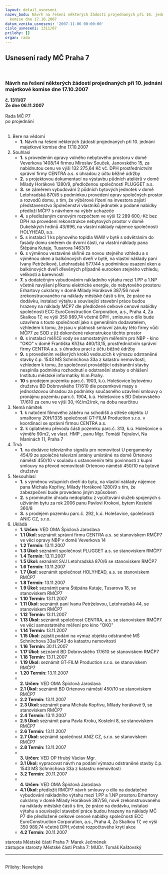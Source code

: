 ```yaml
---
layout: detail_usneseni
nazev_bodu: Návrh na řešení některých žádostí projednaných při 10. jednání majetkové
  komise dne 17.10.2007
datum_vzniku_usneseni: '2007-11-06 00:00:00'
cislo_usneseni: 1311/07
prilohy: []
organ: rada
---
```

<div id="ucUsn_pList" class="usn">
	<span><h2>Usnesení rady MČ Praha 7 </h2>
<br></span><div class="standBody">
<span><h3>Návrh na řešení některých žádostí projednaných při 10. jednání majetkové komise dne 17.10.2007</h3></span><div class="center">
		<strong>č. 1311/07</strong><br>
	</div>
<div class="center">
		<strong>Ze dne 06.11.2007</strong><br><br>
	</div>Rada MČ P7<br> po projednání<br><br><ol>
<li>Bere na vědomí<ul><li>
<strong>1.</strong> Návrh na řešení některých žádostí projednaných při 10. jednání majetkové komise dne 17.10.2007</li></ul>
</li>
<li>Souhlasí<ul>
<li>
<strong>1.</strong> s provedením opravy volného nebytového prostoru v domě Veverkova 1408/14 firmou Miroslav Souček, Janovského 15, za nabídnutou cenu ve výši 132 275,64 Kč vč. DPH prostřednictvím správní firmy CENTRA a.s. s úhradou z účtu běžné údržby</li>
<li>
<strong>2.</strong> s projektovou dokumentací na výstavbu půdních ateliérů v domě Milady Horákové 1280/9, předloženou společností PLUGGET a.s.</li>
<li>
<strong>3.</strong> se záměrem vybudování 2 půdních bytových jednotek v domě Letohradská 870/6 s podmínkou provedení oprav společných prostor a rozvodů domu,  s tím, že výběrové řízení na investora zajistí představenstvo Společenství vlastníků jednotek a podané nabídky předloží MČP7 s návrhem na výběr uchazeče</li>
<li>
<strong>4.</strong> s předloženým cenovým rozpočtem ve výši 12 289 600,-Kč bez DPH na provedení rekonstrukce nebytových prostor v domě Dukelských hrdinů 43/696, na vlastní náklady nájemce společnosti HOLYHEAD, a.s.</li>
<li>
<strong>5.</strong> s instalací 1 ks plynového topidla WAW v bytě s odvětráním do fasády domu směrem do dvorní části, na vlastní náklady pana Štěpána Kutaje, Tusarova 1463/18</li>
<li>
<strong>6.</strong> s výměnou vestavěné skříně za novou stejného vzhledu a s výměnou  oken a balkónových dveří v bytě, na vlastní náklady paní Ivany Petrželkové, Letohradská 577/44 s podmínkou osazení oken a balkónových dveří dřevěných případně eurooken stejného vzhledu, velikosti a barevnosti</li>
<li>
<strong>7.</strong> s dodatečným vybudováním nákladního výtahu mezi 1.PP a 1.NP včetně navýšení příkonu elektrické energie, do nebytového prostoru Erhartovy cukrárny v domě Milady Horákové  387/56 nově zrekonstruovaného na náklady městské části s tím, že práce  na dodávku, instalaci  výtahu a související stavební práce budou hrazeny na náklady MČP7 dle předložené celkové cenové nabídky společnosti ECC  EuroConstruction Corporation, a.s., Praha 4, Za  Skalkou 17, ve výši 350 989,74 včetně DPH , smlouva o dílo bude uzavřena s touto společností jako s generálním dodavatelem, vzhledem k tomu, že jsou v platnosti smluvní záruky této firmy vůči MČP7 ze SOD z již dokončené rekonstrukce těchto prostor</li>
<li>
<strong>8.</strong> s instalací měřičů vody se samostatným měřením pro NBP - kino "OKO" v domě Františka Křížka 460/13,15, prostřednictvím správní firmy CENTRA a.s. s úhradou prací z účtu běžné údržby</li>
<li>
<strong>9.</strong> s provedením veškerých kroků vedoucích k výmazu odstraněné stavby č.p. 1543 MŠ Schnirchova 33a z katastru nemovitosti, vzhledem k tomu, že společnost provádějící odstranění stavby nesplnila podmínku rozhodnutí o odstranění stavby o ohlášení Institutu městské informatiky hl.m.Prahy.</li>
<li>
<strong>10</strong> s prodejem pozemku parc.č. 1903, k.ú. Holešovice bytovému družstvu BD Dobrovského 17/610 dle pozemkové mapy s jednorázovou úhradou za podmínky současného uzavření smlouvy o pronájmu pozemku parc.č. 1904, k.ú. Holešovice s BD Dobrovského 17/610 za cenu ve výši 30,-Kč/m2/rok, na dobu neurčitou</li>
</ul>
</li>
<li>Nemá námitek<ul>
<li>
<strong>1.</strong> k natočení filmového  záběru na schodišti a střeše objektu U smaltovny 20H/1335  společností GT-FILM Production s.r.o. v koordinaci se správní firmou CENTRA a.s.</li>
<li>
<strong>2.</strong> k úplatnému převodu části pozemku parc.č. 313, k.ú. Holešovice o výměře  90m2, ve vlast. HMP , panu Mgr. Tomáši Tejralovi, Na Maninách 11, Praha 7</li>
</ul>
</li>
<li>Trvá<ul><li>
<strong>1.</strong> na dodávce televizního signálu pro nemovitost U pergamenky 454/9  ze společné televizní antény umístěné na domě Ortenovo náměstí 450/10  v souladu s ustanovením této povinnosti z kupní smlouvy na převod nemovitosti Ortenovo náměstí 450/10  na bytové družstvo</li></ul>
</li>
<li>Nesouhlasí<ul>
<li>
<strong>1.</strong> s výměnou vstupních dveří do bytu, na vlastní náklady nájemce pana Michala Kopřivy, Milady Horákové 1280/9 s tím, že zabezpečení bude provedeno jiným způsobem</li>
<li>
<strong>2.</strong> s prominutím úhradu nedoplatku z vyúčtování služeb spojených s užíváním bytu za rok 2006 panu Pavlovi Krokovi, bytem Kostelní 360/8</li>
<li>
<strong>3.</strong> s prodejem pozemku parc.č. 292, k.ú. Holešovice, společnosti ANIC CZ, s.r.o. </li>
</ul>
</li>
<li>Ukládá<ul>
<li>
<strong>1. Určen: </strong>VED OMA Špiclová Jaroslava</li>
<li>
<strong>1.1 Úkol: </strong>seznámit správní firmu CENTRA a.s. se stanoviskem RMČP7 ve věci opravy NBP v domě Veverkova 14</li>
<li>
<strong>1.2 Termín: </strong>13.11.2007</li>
<li>
<strong>1.3 Úkol: </strong>seznámit společnost PLUGGET a.s. se stanoviskem RMČP7</li>
<li>
<strong>1.4 Termín: </strong>13.11.2007</li>
<li>
<strong>1.5 Úkol: </strong>seznámit SVJ Letohradská 870/6 se stanoviskem RMČP7</li>
<li>
<strong>1.6 Termín: </strong>13.11.2007</li>
<li>
<strong>1.7 Úkol: </strong>seznámit  společnost HOLYHEAD, a.s. se stanoviskem RMČP7</li>
<li>
<strong>1.8 Termín: </strong>13.11.2007</li>
<li>
<strong>1.9 Úkol: </strong>seznámit pana Štěpána Kutaje, Tusarova 18, se stanoviskem RMČP7</li>
<li>
<strong>1.10 Termín: </strong>13.11.2007</li>
<li>
<strong>1.11 Úkol: </strong>seznámit paní Ivanu Petrželovou, Letohradská 44, se stanoviskem RMČP7</li>
<li>
<strong>1.12 Termín: </strong>13.11.2007</li>
<li>
<strong>1.13 Úkol: </strong>seznámit  společnost CENTRA, a.s. se stanoviskem RMČP7 ve věci samostatného měření pro kino "OKO"</li>
<li>
<strong>1.14 Termín: </strong>13.11.2007</li>
<li>
<strong>1.15 Úkol: </strong>zajistit podání na výmaz objektu odstraněné MŠ Schnirchova 33a/1543 do katastru nemovitostí</li>
<li>
<strong>1.16 Termín: </strong>30.11.2007</li>
<li>
<strong>1.17 Úkol: </strong>seznámit BD Dobrovského 17/610 se stanoviskem RMČP7</li>
<li>
<strong>1.18 Termín: </strong>13.11.2007</li>
<li>
<strong>1.19 Úkol: </strong>seznámit GT-FILM Production s.r.o. se stanoviskem RMČP7</li>
<li>
<strong>1.20 Termín: </strong>13.11.2007</li>
<li>
<strong><br>2. Určen: </strong>VED OMA Špiclová Jaroslava</li>
<li>
<strong>2.1 Úkol: </strong>seznámit BD Ortenovo náměstí 450/10 se stanoviskem RMČP7</li>
<li>
<strong>2.2 Termín: </strong>13.11.2007</li>
<li>
<strong>2.3 Úkol: </strong>seznámit pana Michala Kopřivu, Milady horákové 9, se stanoviskem RMČP7</li>
<li>
<strong>2.4 Termín: </strong>13.11.2007</li>
<li>
<strong>2.5 Úkol: </strong>seznámit pana Pavla Kroku, Kostelní 8, se stanoviskem RMČP7</li>
<li>
<strong>2.6 Termín: </strong>13.11.2007</li>
<li>
<strong>2.7 Úkol: </strong>seznámit společnost ANIZ CZ, s.r.o. se stanoviskem RMČP7</li>
<li>
<strong>2.8 Termín: </strong>13.11.2007</li>
<li>
<strong><br>3. Určen: </strong>VED OP Hrubý Václav Mgr.</li>
<li>
<strong>3.1 Úkol: </strong>vypracovat návrh na podání výmazu odstraněné stavby č.p. 1543 MŠ Schnirchova 33a z katastru nemovitosti</li>
<li>
<strong>3.2 Termín: </strong>20.11.2007</li>
<li>
<strong><br>4. Určen: </strong>VED OMA Špiclová Jaroslava</li>
<li>
<strong>4.1 Úkol: </strong>předložit RMČP7 návrh smlouvy o dílo na dodatečné vybudování nákladního výtahu mezi 1.PP a 1.NP  prostoru Erhartovy cukrárny v domě Milady Horákové  387/56, nově zrekonstruovaného na náklady městské části s tím, že práce  na dodávku, instalaci  výtahu a související stavební práce budou hrazeny na náklady MČ P7 dle předložené celkové cenové nabídky společnosti ECC  EuroConstruction Corporation, a.s., Praha 4, Za  Skalkou 17, ve výši 350 989,74 včetně DPH,včetně rozpočtového krytí akce  </li>
<li>
<strong>4.2 Termín: </strong>20.11.2007</li>
</ul>
</li>
</ol>starosta Městské části Praha 7: Marek Ječmének<br>zástupce starosty Městské části Praha 7: MUDr. Tomáš Kaštovský <hr>
<br>Přílohy: Neveřejné</div>
</div>